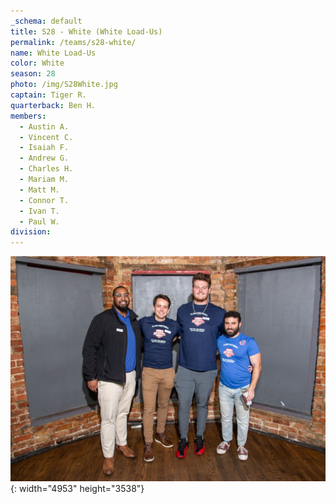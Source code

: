 ```yaml
---
_schema: default
title: S28 - White (White Load-Us)
permalink: /teams/s28-white/
name: White Load-Us
color: White
season: 28
photo: /img/S28White.jpg
captain: Tiger R.
quarterback: Ben H.
members:
  - Austin A.
  - Vincent C.
  - Isaiah F.
  - Andrew G.
  - Charles H.
  - Mariam M.
  - Matt M.
  - Connor T.
  - Ivan T.
  - Paul W.
division:
---
```

![](/img/da2-7066.jpg){: width="4953" height="3538"}